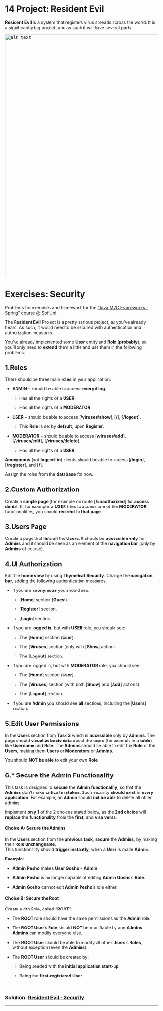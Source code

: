 14 Project: Resident Evil
=========================

**Resident Evil** is a system that registers virus spreads across the world. It
is a significantly big project, and as such it will have several parts.

<kbd><img src="https://user-images.githubusercontent.com/32310938/65644074-f1eae800-dffb-11e9-84d6-f4df2575fa7f.png" alt="alt text" width="800" height=""></kbd>

Exercises: Security
===================

Problems for exercises and homework for the [“Java MVC Frameworks - Spring”
course \@
SoftUni](https://softuni.bg/trainings/1538/java-mvc-frameworks-spring-march-2017).

The **Resident Evil** Project is a pretty serious project, as you’ve already
heard. As such, it would need to be secured with authentication and
authorization measures.

You’ve already implemented some **User** entity and **Role** (**probably**), so
you’ll only need to **extend** them a little and use them in the following
problems.

1.Roles
-------

There should be three main **roles** in your application:

-   **ADMIN** – should be able to access **everything**.

    -   Has all the rights of a **USER**.

    -   Has all the rights of a **MODERATOR**.

-   **USER** – should be able to access [**/viruses/show**], [**/**],
    [**/logout**].

    -   This **Role** is set by **default**, upon **Register**.

-   **MODERATOR** – should be able to access [**/viruses/add**],
    [**/viruses/edit**], [**/viruses/delete**].

    -   Has all the rights of a **USER**.

**Anonymous** (not **logged-in**) clients should be able to access [**/login**],
[**/register**], and [**/**].

Assign the roles from the **database** for now.

2.Custom Authorization
----------------------

Create a **simple page** (for example on route [**/unauthorized**] for **access
denial**. If, for example, a **USER** tries to access one of the **MODERATOR**
functionalities, you should **redirect** to **that page**.

3.Users Page
------------

Create a page that **lists all** the **Users**. It should be **accessible only**
for **Admins** and it should be seen as an element of the **navigation bar**
(only by **Admins** of course).

4.UI Authorization
------------------

Edit the **home view** by using **Thymeleaf Security**. Change the **navigation
bar**, adding the following authentication measures.

-   If you are **anonymous** you should see:

    -   [**Home**] section (**Guest**).

    -   [**Register**] section.

    -   [**Login**] section.

-   If you are **logged in**, but with **USER** role, you should see:

    -   The [**Home**] section (**User**).

    -   The [**Viruses**] section (only with [**Show**] action).

    -   The [**Logout**] section.

-   If you are logged in, but with **MODERATOR** role, you should see:

    -   The [**Home**] section (**User**).

    -   The [**Viruses**] section (with both [**Show**] and [**Add**] actions).

    -   The [**Logout**] section.

-   If you are **Admin** you should see **all** sections, including the
    [**Users**] section.

5.Edit User Permissions
-----------------------

In the **Users** section from **Task 3** which is **accessible** only by
**Admins**. The page should **visualize basic data** about the users (for
example in a **table**) like **Username** and **Role**. The **Admins** should be
able to edit the **Role** of the **Users**, making them **Users** or
**Moderators** or **Admins**.

You should **NOT be able** to edit your own **Role**.

6.\* Secure the Admin Functionality
-----------------------------------

This task is designed to **secure** the **Admin functionality**, so that the
**Admins** don’t make **critical mistakes**. Such security **should exist** in
**every application**. For example, an **Admin** should **not be able** to
delete all other admins.

Implement **only 1** of the 2 choices stated below, as the **2nd choice** will
**replace** the **functionality** from the **first**, and **visa versa**.

#### Choice A: Secure the Admins

In the **Users** section from the **previous task**, **secure** the **Admins**,
by making their **Role unchangeable**.  
This functionality should **trigger instantly**, when a **User** is made
**Admin**.

**Example**:

-   **Admin Pesho** makes **User Gosho** – **Admin**.

-   **Admin Pesho** is no longer capable of editing **Admin Gosho**’s **Role**.

-   **Admin Gosho** cannot edit **Admin Pesho**’s role either.

#### Choice B: Secure the Root

Create a 4th Role, called “**ROOT**”.

-   The **ROOT** role should have the same permissions as the **Admin** role.

-   The **ROOT User**’s **Role** should **NOT** be modifiable by any **Admins**.
    **Admins** can modify everyone else.

-   The **ROOT User** should be able to modify all other **Users**’s **Roles**,
    without exception (even the **Admins**).

-   The **ROOT User** should be created by:

    -   Being seeded with the **initial application start-up**

    -   Being the **first-registered User**.
<br/>

### Solution: <a title="Resident Evil - Security" href="https://github.com/TsvetanNikolov123/JAVA---Java-MVC-Frameworks-Spring/tree/master/14%20EXERCISE%20FILTERS%20AND%20USER%20AUTHENTICATION/Resident%20Evil%20v%201.3/residentevil">Resident Evil - Security</a>

---